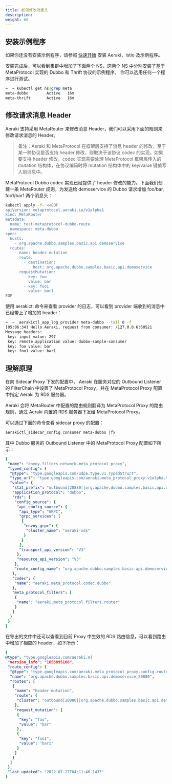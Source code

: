```yaml
---
title: 如何修改消息头
description: 
weight: 60
---
```


## 安装示例程序

如果你还没有安装示例程序，请参照 [快速开始](/zh/docs/v1.x/quickstart/) 安装 Aeraki，Istio 及示例程序。

安装完成后，可以看到集群中增加了下面两个 NS，这两个 NS 中分别安装了基于 MetaProtocol 实现的 Dubbo 和 Thrift 协议的示例程序。
你可以选用任何一个程序进行测试。

```bash
➜  ~ kubectl get ns|grep meta
meta-dubbo        Active   16m
meta-thrift       Active   16m
```

## 修改请求消息 Header

Aeraki 支持采用 MetaRouter 来修改消息 Header，我们可以采用下面的规则来修改请求消息的 Header。

> 备注：Aeraki 和 MetaProtocol 在框架层支持了消息 header 的修改，至于某一种协议是否支持 header 修改，则取决于该协议 codec 的实现。如果要支持 header 修改，codec 实现需要处理 MetaProtocol 框架层传入的 mutation 结构体，在协议编码时将 mutation 结构体中的 key/value 键值写入到消息中。

MetaProtocol Dubbo codec 实现已经提供了 header 修改的能力。下面我们创建一条 MetaRouter 规则，为发送给 demoservice 的 Dubbo 请求增加 foo/bar, foo1/bar1 两个消息头：

```bash
kubectl apply -f- <<EOF
apiVersion: metaprotocol.aeraki.io/v1alpha1
kind: MetaRouter
metadata:
  name: test-metaprotocol-dubbo-route
  namespace: meta-dubbo
spec:
  hosts:
    - org.apache.dubbo.samples.basic.api.demoservice
  routes:
    - name: header-mutation
      route:
        - destination:
            host: org.apache.dubbo.samples.basic.api.demoservice
      requestMutation:
        - key: foo
          value: bar
        - key: foo1
          value: bar1
EOF
```

使用 aerakictl 命令来查看 provider 的日志，可以看到 provider 端收到的消息中已经带上了增加的 header：

```bash
➜  ~  aerakictl_app_log provider meta-dubbo --tail 0 -f
[05:06:34] Hello Aeraki, request from consumer: /127.0.0.6:60521
Message headers:
 key: input value: 297
 key: remote.application value: dubbo-sample-consumer
 key: foo value: bar
 key: foo1 value: bar1
```

## 理解原理

在向 Sidecar Proxy 下发的配置中， Aeraki 在服务对应的 Outbound Listener 的 FilterChain 中设置了 MetaProtocol Proxy，并在 MetaProtocol Proxy 配置中指定 Aeraki 为 RDS 服务器。

Aeraki 会将 MetaRouter 中配置的路由规则翻译为 MetaProtocol Proxy 的路由规则，通过 Aeraki 内置的 RDS 服务器下发给 MetaProtocol Proxy。

可以通过下面的命令查看 sidecar proxy 的配置：

``` bash
aerakictl_sidecar_config consumer meta-dubbo |fx
```

其中 Dubbo 服务的 Outbound Listener 中的 MetaProtocol Proxy 配置如下所示：

```yaml
{
 "name": "envoy.filters.network.meta_protocol_proxy",
 "typed_config": {
  "@type": "type.googleapis.com/udpa.type.v1.TypedStruct",
  "type_url": "type.googleapis.com/aeraki.meta_protocol_proxy.v1alpha.MetaProtocolProxy",
  "value": {
   "stat_prefix": "outbound|20880||org.apache.dubbo.samples.basic.api.demoservice",
   "application_protocol": "dubbo",
   "rds": {
    "config_source": {
     "api_config_source": {
      "api_type": "GRPC",
      "grpc_services": [
       {
        "envoy_grpc": {
         "cluster_name": "aeraki-xds"
        }
       }
      ],
      "transport_api_version": "V3"
     },
     "resource_api_version": "V3"
    },
    "route_config_name": "org.apache.dubbo.samples.basic.api.demoservice_20880"
   },
   "codec": {
    "name": "aeraki.meta_protocol.codec.dubbo"
   },
   "meta_protocol_filters": [
    {
     "name": "aeraki.meta_protocol.filters.router"
    }
   ]
  }
 }
}
```

在导出的文件中还可以查看到目前 Proxy 中生效的 RDS 路由信息，可以看到路由中增加了相应的 header，如下所示：

```yaml
{
@type": "type.googleapis.com/aeraki.m{
 "version_info": "1658895106",
 "route_config": {
  "@type": "type.googleapis.com/aeraki.meta_protocol_proxy.config.route.v1alpha.RouteConfiguration",
  "name": "org.apache.dubbo.samples.basic.api.demoservice_20880",
  "routes": [
   {
    "name": "header-mutation",
    "route": {
     "cluster": "outbound|20880||org.apache.dubbo.samples.basic.api.demoservice"
    },
    "request_mutation": [
     {
      "key": "foo",
      "value": "bar"
     },
     {
      "key": "foo1",
      "value": "bar1"
     }
    ]
   }
  ]
 },
 "last_updated": "2022-07-27T04:11:46.143Z"
}
```







